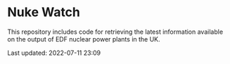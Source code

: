 # Nuke Watch

This repository includes code for retrieving the latest information available on the output of EDF nuclear power plants in the UK.

Last updated: 2022-07-11 23:09